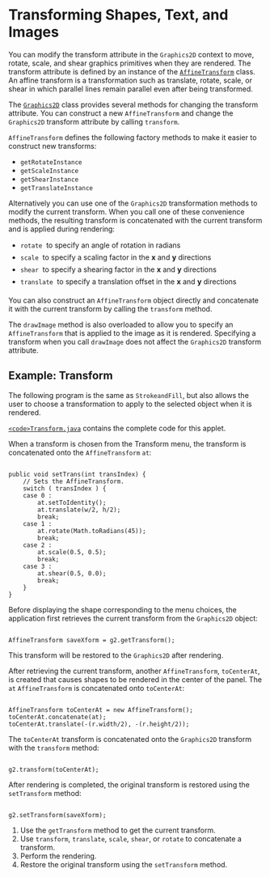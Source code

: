 
# Transforming Shapes, Text, and Images

You can modify the transform attribute in the `Graphics2D` context to move, rotate, scale, and shear graphics primitives when they are rendered. The transform attribute is defined by an instance of the 
[`AffineTransform`](https://docs.oracle.com/javase/8/docs/api/java/awt/geom/AffineTransform.html) class. An affine transform is a transformation such as translate, rotate, scale, or shear in which parallel lines remain parallel even after being transformed.

The 
[`Graphics2D`](https://docs.oracle.com/javase/8/docs/api/java/awt/Graphics2D.html) class provides several methods for changing the transform attribute. You can construct a new `AffineTransform` and change the `Graphics2D` transform attribute by calling `transform`.

`AffineTransform` defines the following factory methods to make it easier to construct new transforms:

- `getRotateInstance`
- `getScaleInstance`
- `getShearInstance`
- `getTranslateInstance`

Alternatively you can use one of the `Graphics2D` transformation methods to modify the current transform. When you call one of these convenience methods, the resulting transform is concatenated with the current transform and is applied during rendering:

- `rotate` &#151; to specify an angle of rotation in radians
- `scale` &#151; to specify a scaling factor in the **x** and **y** directions
- `shear` &#151; to specify a shearing factor in the **x** and **y** directions
- `translate` &#151; to specify a translation offset in the **x** and **y** directions

You can also construct an `AffineTransform` object directly and concatenate it with the current transform by calling the `transform` method.

The `drawImage` method is also overloaded to allow you to specify an `AffineTransform` that is applied to the image as it is rendered. Specifying a transform when you call `drawImage` does not affect the `Graphics2D` transform attribute.

## Example: Transform

The following program is the same as `StrokeandFill`, but also allows the user to choose a transformation to apply to the selected object when it is rendered.

<applet code="Transform" archive="examples/lib/TransformApplet.jar" width="550" height="400" alt="Transform applet"><param name="permissions" value="sandbox" /></applet>


[`<code>Transform.java`</code>](examples/Transform.java) contains the complete code for this applet.

When a transform is chosen from the Transform menu, the transform is concatenated onto the `AffineTransform` `at`:

```

public void setTrans(int transIndex) {
    // Sets the AffineTransform.
    switch ( transIndex ) {
    case 0 :
        at.setToIdentity();
        at.translate(w/2, h/2);
        break;
    case 1 :
        at.rotate(Math.toRadians(45));
        break;
    case 2 :
        at.scale(0.5, 0.5);
        break;
    case 3 :
        at.shear(0.5, 0.0);
        break;
    }
}

```

Before displaying the shape corresponding to the menu choices, the application first retrieves the current transform from the `Graphics2D` object:

```

AffineTransform saveXform = g2.getTransform();

```

This transform will be restored to the `Graphics2D` after rendering.

After retrieving the current transform, another `AffineTransform`, `toCenterAt`, is created that causes shapes to be rendered in the center of the panel. The `at` `AffineTransform` is concatenated onto `toCenterAt`:

```

AffineTransform toCenterAt = new AffineTransform();
toCenterAt.concatenate(at);
toCenterAt.translate(-(r.width/2), -(r.height/2));

```

The `toCenterAt` transform is concatenated onto the `Graphics2D` transform with the `transform` method:

```

g2.transform(toCenterAt);

```

After rendering is completed, the original transform is restored using the `setTransform` method:

```

g2.setTransform(saveXform);

```

1. Use the `getTransform` method to get the current transform.
1. Use `transform`, `translate`, `scale`, `shear`, or `rotate` to concatenate a transform.
1. Perform the rendering.
1. Restore the original transform using the `setTransform` method.
